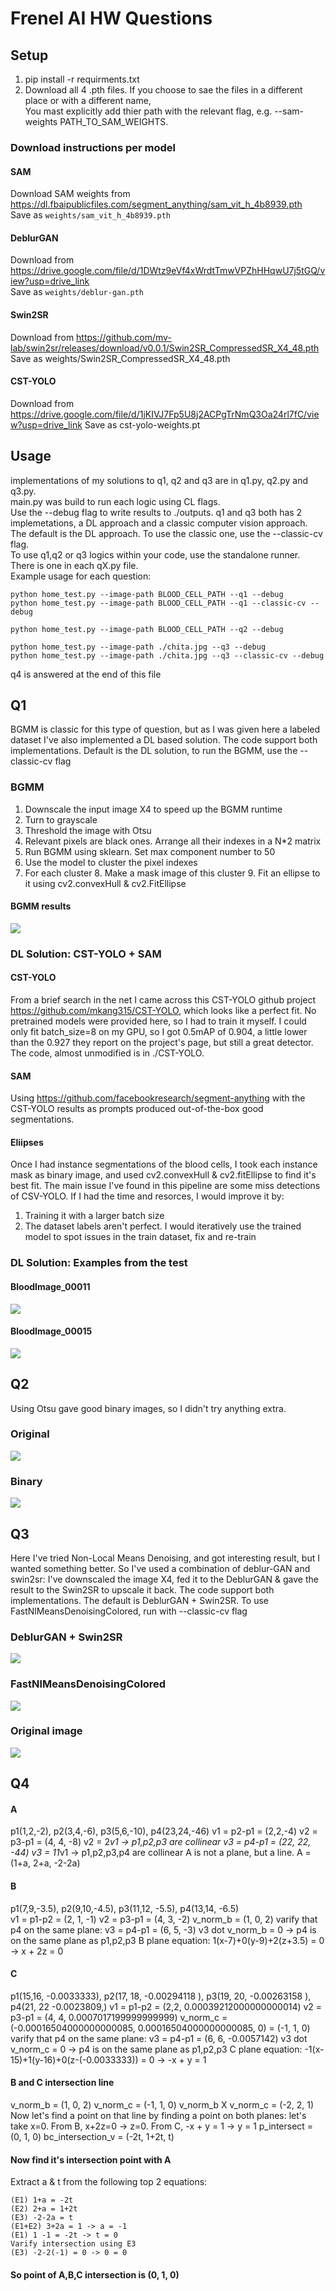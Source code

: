 # Frenel AI HW Questions

## Setup
1. pip install -r requirments.txt
2. Download all 4 .pth files. If you choose to sae the files in a different place or with a different name,  
   You mast explicitly add thier path with the relevant flag, e.g. --sam-weights PATH_TO_SAM_WEIGHTS.  
### Download instructions per model

#### SAM
Download SAM weights from https://dl.fbaipublicfiles.com/segment_anything/sam_vit_h_4b8939.pth  
Save as ```weights/sam_vit_h_4b8939.pth```

#### DeblurGAN
Download from https://drive.google.com/file/d/1DWtz9eVf4xWrdtTmwVPZhHHqwU7j5tGQ/view?usp=drive_link  
Save as ```weights/deblur-gan.pth```

#### Swin2SR
Download from https://github.com/mv-lab/swin2sr/releases/download/v0.0.1/Swin2SR_CompressedSR_X4_48.pth
Save as weights/Swin2SR_CompressedSR_X4_48.pth

#### CST-YOLO
Download from  https://drive.google.com/file/d/1jKIVJ7Fp5U8j2ACPgTrNmQ3Oa24rl7fC/view?usp=drive_link
Save as cst-yolo-weights.pt

## Usage
implementations of my solutions to q1, q2 and q3 are in q1.py, q2.py and q3.py.  
main.py was build to run each logic using CL flags.  
Use the --debug flag to write results to ./outputs.
q1 and q3 both has 2 implemetations, a DL approach and a classic computer vision approach.  
The default is the DL approach. To use the classic one, use the --classic-cv flag.  
To use q1,q2 or q3 logics within your code, use the standalone runner. There is one in each qX.py file.  
Example usage for each question: 
```
python home_test.py --image-path BLOOD_CELL_PATH --q1 --debug
python home_test.py --image-path BLOOD_CELL_PATH --q1 --classic-cv --debug
```
```
python home_test.py --image-path BLOOD_CELL_PATH --q2 --debug
```
```
python home_test.py --image-path ./chita.jpg --q3 --debug
python home_test.py --image-path ./chita.jpg --q3 --classic-cv --debug
```
q4 is answered at the end of this file
## Q1
BGMM is classic for this type of question, but as I was given here a labeled dataset I've also implemented a DL based solution.
The code support both implementations. Default is the DL solution, to run the BGMM, use the --classic-cv flag 

### BGMM
1. Downscale the input image X4 to speed up the BGMM runtime
2. Turn to grayscale
3. Threshold the image with Otsu
4. Relevant pixels are black ones. Arrange all their indexes in a N*2 matrix
5. Run BGMM using sklearn. Set max component number to 50
6. Use the model to cluster the pixel indexes
7. For each cluster
   8. Make a mask image of this cluster
   9. Fit an ellipse to it using cv2.convexHull & cv2.FitEllipse

#### BGMM results
<img src="readme_images/BloodImage_00007.jpg_seg_gmm.png">

### DL Solution: CST-YOLO + SAM
#### CST-YOLO
From a brief search in the net I came across this CST-YOLO github project https://github.com/mkang315/CST-YOLO,
which looks like a perfect fit.
No pretrained models were provided here, so I had to train it myself.
I could only fit batch_size=8 on my GPU, so I got 0.5mAP of 0.904,
a little lower than the 0.927 they report on the project's page, but still a great detector.
The code, almost unmodified is in ./CST-YOLO.

#### SAM
Using https://github.com/facebookresearch/segment-anything with the CST-YOLO results as prompts produced out-of-the-box good segmentations.

#### Eliipses
Once I had instance segmentations of the blood cells, I took each instance mask as binary image,
and used cv2.convexHull & cv2.fitEllipse to find it's best fit.
The main issue I've found in this pipeline are some miss detections of CSV-YOLO.
If I had the time and resorces, I would improve it by:
1. Training it with a larger batch size
2. The dataset labels aren't perfect. I would iteratively use the trained model to spot issues in the train dataset, fix and re-train

### DL Solution: Examples from the test
#### BloodImage_00011
<img src="readme_images/BloodImage_00011.jpg_seg.png">

#### BloodImage_00015
<img src="readme_images/BloodImage_00015.jpg_seg.png">

## Q2

Using Otsu gave good binary images, so I didn't try anything extra.
### Original
<img src="readme_images/BloodImage_00007.jpg">

### Binary
<img src="readme_images/binary.png">

## Q3

Here I've tried Non-Local Means Denoising, and got interesting result, but I wanted something better.
So I've used a combination of deblur-GAN and swin2sr:
I've downscaled the image X4, fed it to the DeblurGAN & gave the result to the Swin2SR to upscale it back.
The code support both implementations. The default is DeblurGAN + Swin2SR. To use FastNlMeansDenoisingColored, run with --classic-cv flag
### DeblurGAN + Swin2SR
<img src="readme_images/deblur_small_Swin2SR.png">

### FastNlMeansDenoisingColored
<img src="readme_images/Deblurred.png">

### Original image
<img src="readme_images/chita.jpg">

## Q4

#### A
p1(1,2,-2), p2(3,4,-6), p3(5,6,-10), p4(23,24,-46)
v1 = p2-p1 = (2,2,-4)
v2 = p3-p1 = (4, 4, -8)
v2 = 2*v1 -> p1,p2,p3 are collinear
v3 = p4-p1 = (22, 22, -44)
v3 = 11*v1 -> p1,p2,p3,p4 are collinear
A is not a plane, but a line.
A = (1+a, 2+a, -2-2a)

#### B
p1(7,9,-3.5), p2(9,10,-4.5), p3(11,12, -5.5), p4(13,14, -6.5)   
v1 = p1-p2 = (2, 1, -1)
v2 = p3-p1 = (4, 3, -2)
v_norm_b = (1, 0, 2)
varify that p4 on the same plane:
v3 = p4-p1 = (6, 5, -3)
v3 dot v_norm_b = 0 -> p4 is on the same plane as p1,p2,p3
B plane equation: 1(x-7)+0(y-9)+2(z+3.5) = 0 -> x + 2z = 0

#### C
p1(15,16, -0.0033333), p2(17, 18, -0.00294118 ), p3(19, 20, -0.00263158 ), p4(21, 22 -0.0023809,)
v1 = p1-p2 = (2,2, 0.00039212000000000014)
v2 = p3-p1 = (4, 4, 0.0007017199999999999)
v_norm_c = (-0.00016504000000000085, 0.00016504000000000085, 0) = (-1, 1, 0)
varify that p4 on the same plane:
v3 = p4-p1 = (6, 6, -0.0057142)
v3 dot v_norm_c = 0 -> p4 is on the same plane as p1,p2,p3
C plane equation: -1(x-15)+1(y-16)+0(z-(-0.0033333)) = 0 -> -x + y = 1

#### B and C intersection line
v_norm_b = (1, 0, 2)
v_norm_c = (-1, 1, 0)
v_norm_b X v_norm_c = (-2, 2, 1)
Now let's find a point on that line by finding a point on both planes:
let's take x=0. From B, x+2z=0 -> z=0. From C, -x + y = 1 -> y = 1
p_intersect = (0, 1, 0)
bc_intersection_v = (-2t, 1+2t, t)


#### Now find it's intersection point with A
Extract a & t from the following top 2 equations:
```
(E1) 1+a = -2t
(E2) 2+a = 1+2t
(E3) -2-2a = t
(E1+E2) 3+2a = 1 -> a = -1
(E1) 1 -1 = -2t -> t = 0
Varify intersection using E3
(E3) -2-2(-1) = 0 -> 0 = 0
```
#### So point of A,B,C intersection is (0, 1, 0)



